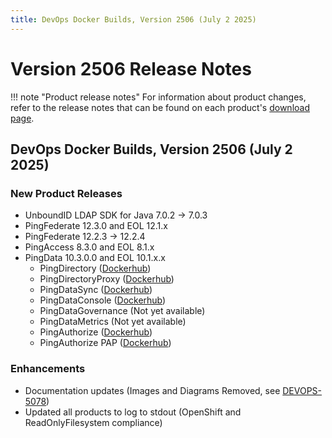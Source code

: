 ```yaml
---
title: DevOps Docker Builds, Version 2506 (July 2 2025)
---
```


# Version 2506 Release Notes

!!! note "Product release notes"
For information about product changes, refer to the release notes that can be found on each
product's [download page](https://www.pingidentity.com/en/resources/downloads.html).

## DevOps Docker Builds, Version 2506 (July 2 2025)

### New Product Releases

- UnboundID LDAP SDK for Java 7.0.2 → 7.0.3
- PingFederate 12.3.0 and EOL 12.1.x
- PingFederate 12.2.3 → 12.2.4
- PingAccess 8.3.0 and EOL 8.1.x
- PingData 10.3.0.0 and EOL 10.1.x.x
    - PingDirectory ([Dockerhub](https://hub.docker.com/r/pingidentity/pingdirectory))
    - PingDirectoryProxy ([Dockerhub](https://hub.docker.com/r/pingidentity/pingdirectoryproxy))
    - PingDataSync ([Dockerhub](https://hub.docker.com/r/pingidentity/pingdatasync))
    - PingDataConsole ([Dockerhub](https://hub.docker.com/r/pingidentity/pingdataconsole))
    - PingDataGovernance (Not yet available)
    - PingDataMetrics (Not yet available)
    - PingAuthorize ([Dockerhub](https://hub.docker.com/r/pingidentity/pingauthorize))
    - PingAuthorize PAP ([Dockerhub](https://hub.docker.com/r/pingidentity/pingauthorizepap))

### Enhancements
- Documentation updates (Images and Diagrams Removed, see [DEVOPS-5078](https://ping-identity.atlassian.net/browse/DEVOPS-5078))
- Updated all products to log to stdout (OpenShift and ReadOnlyFilesystem compliance)
